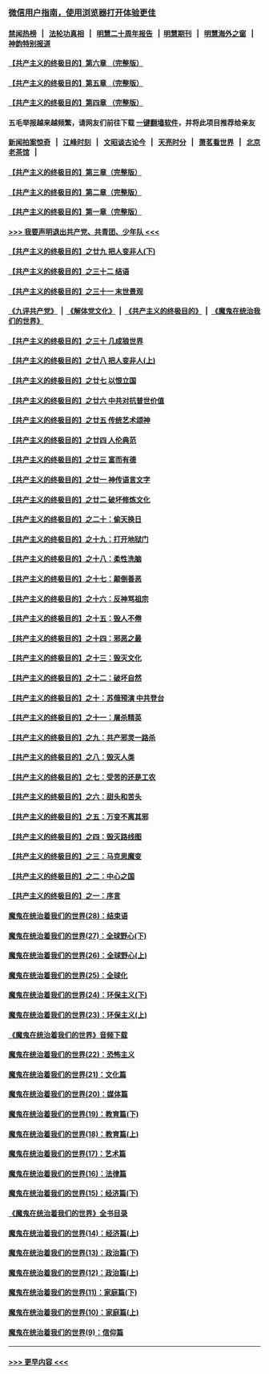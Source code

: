 ### [微信用户指南，使用浏览器打开体验更佳](https://github.com/gfw-breaker/banned-news1/blob/master/indexes/wechat-guide.md?t=0)
#### [禁闻热榜](热点新闻.md?t=0)  &nbsp;&nbsp;|&nbsp;&nbsp; [法轮功真相](https://github.com/gfw-breaker/truth/blob/master/README.md?t=0) &nbsp;&nbsp;|&nbsp;&nbsp; [明慧二十周年报告](https://github.com/gfw-breaker/mh-reports/blob/master/README.md?t=0) &nbsp;&nbsp;|&nbsp;&nbsp;[明慧期刊](https://github.com/gfw-breaker/mh-qikan) &nbsp;&nbsp;|&nbsp;&nbsp; [明慧海外之窗](https://github.com/gfw-breaker/mh-news/blob/master/README.md?t=0) &nbsp;&nbsp;|&nbsp;&nbsp; [神韵特别报道](https://github.com/gfw-breaker/mh-news/blob/master/shenyun.md?t=0)
#### [【共产主义的终极目的】第六章 （完整版）](../pages/nsc422/n11428913.md?t=02040211) 
#### [【共产主义的终极目的】第五章 （完整版）](../pages/nsc422/n11428912.md?t=02040211) 
#### [【共产主义的终极目的】第四章 （完整版）](../pages/nsc422/n11428907.md?t=02040211) 
#### 五毛举报越来越频繁，请网友们前往下载 [一键翻墙软件](https://github.com/gfw-breaker/ssr-accounts)，并将此项目推荐给亲友
#### [新闻拍案惊奇](https://github.com/gfw-breaker/banned-news1/blob/master/pages/link4.md) &nbsp;&nbsp;|&nbsp;&nbsp; [江峰时刻](https://github.com/gfw-breaker/banned-news1/blob/master/pages/link4.md) &nbsp;&nbsp;|&nbsp;&nbsp; [文昭谈古论今](https://github.com/gfw-breaker/banned-news1/blob/master/pages/link4.md) &nbsp;&nbsp;|&nbsp;&nbsp; [天亮时分](https://github.com/gfw-breaker/banned-news1/blob/master/pages/link4.md) &nbsp;&nbsp;|&nbsp;&nbsp; [萧茗看世界](https://github.com/gfw-breaker/banned-news1/blob/master/pages/link4.md) &nbsp;&nbsp;|&nbsp;&nbsp; [北京老茶馆](https://github.com/gfw-breaker/banned-news1/blob/master/pages/link4.md) &nbsp;&nbsp;|&nbsp;&nbsp; 
#### [【共产主义的终极目的】第三章（完整版）](../pages/nsc422/n11428848.md?t=02040211) 
#### [【共产主义的终极目的】第二章（完整版）](../pages/nsc422/n11428831.md?t=02040211) 
#### [【共产主义的终极目的】第一章（完整版）](../pages/nsc422/n11417651.md?t=02040211) 
#### [>>> 我要声明退出共产党、共青团、少年队 <<<](https://github.com/begood0513/goodnews/blob/master/quit/letter.md) 
#### [【共产主义的终极目的】之廿九 把人变非人(下)](../pages/nsc422/n11344140.md?t=02040211) 
#### [【共产主义的终极目的】之三十二 结语](../pages/nsc422/n11360535.md?t=02040211) 
#### [【共产主义的终极目的】之三十一 末世景观](../pages/nsc422/n11351129.md?t=02040211) 
#### [《九评共产党》](https://github.com/begood0513/9ping.md/blob/master/README.md) &nbsp;|&nbsp; [《解体党文化》](../../../../jtdwh.md/blob/master/README.md)  &nbsp;|&nbsp; [《共产主义的终极目的》](../../../../gczydzjmd.md/blob/master/README.md) &nbsp;|&nbsp; [《魔鬼在统治我们的世界》](../../../../mgztzwmdsj.md/blob/master/README.md) 
#### [【共产主义的终极目的】之三十 几成狼世界](../pages/nsc422/n11348280.md?t=02040211) 
#### [【共产主义的终极目的】之廿八 把人变非人(上)](../pages/nsc422/n11340492.md?t=02040211) 
#### [【共产主义的终极目的】之廿七 以恨立国](../pages/nsc422/n11336944.md?t=02040211) 
#### [【共产主义的终极目的】之廿六 中共对抗普世价值](../pages/nsc422/n11324785.md?t=02040211) 
#### [【共产主义的终极目的】之廿五 传统艺术颂神](../pages/nsc422/n11296396.md?t=02040211) 
#### [【共产主义的终极目的】之廿四 人伦典范](../pages/nsc422/n11296397.md?t=02040211) 
#### [【共产主义的终极目的】之廿三 富而有德](../pages/nsc422/n11283598.md?t=02040211) 
#### [【共产主义的终极目的】之廿一 神传语言文字](../pages/nsc422/n11263265.md?t=02040211) 
#### [【共产主义的终极目的】之廿二 破坏修炼文化](../pages/nsc422/n11245728.md?t=02040211) 
#### [【共产主义的终极目的】之二十：偷天换日](../pages/nsc422/n11238846.md?t=02040211) 
#### [【共产主义的终极目的】之十九：打开地狱门](../pages/nsc422/n11206376.md?t=02040211) 
#### [【共产主义的终极目的】之十八：柔性洗脑](../pages/nsc422/n11199994.md?t=02040211) 
#### [【共产主义的终极目的】之十七：颠倒善恶](../pages/nsc422/n11179782.md?t=02040211) 
#### [【共产主义的终极目的】之十六：反神骂祖宗](../pages/nsc422/n11166798.md?t=02040211) 
#### [【共产主义的终极目的】之十五：毁人不倦](../pages/nsc422/n11166792.md?t=02040211) 
#### [【共产主义的终极目的】之十四：邪恶之最](../pages/nsc422/n11150249.md?t=02040211) 
#### [【共产主义的终极目的】之十三：毁灭文化](../pages/nsc422/n11135227.md?t=02040211) 
#### [【共产主义的终极目的】之十二：破坏自然](../pages/nsc422/n11135214.md?t=02040211) 
#### [【共产主义的终极目的】之十：苏俄预演 中共登台](../pages/nsc422/n11118424.md?t=02040211) 
#### [【共产主义的终极目的】之十一：屠杀精英](../pages/nsc422/n11118442.md?t=02040211) 
#### [【共产主义的终极目的】之九：共产邪灵一路杀](../pages/nsc422/n11114139.md?t=02040211) 
#### [【共产主义的终极目的】之八：毁灭人类](../pages/nsc422/n11108503.md?t=02040211) 
#### [【共产主义的终极目的】之七：受苦的还是工农](../pages/nsc422/n11101809.md?t=02040211) 
#### [【共产主义的终极目的】之六：甜头和苦头](../pages/nsc422/n11096971.md?t=02040211) 
#### [【共产主义的终极目的】之五：万变不离其邪](../pages/nsc422/n11091285.md?t=02040211) 
#### [【共产主义的终极目的】之四：毁灭路线图](../pages/nsc422/n11086284.md?t=02040211) 
#### [【共产主义的终极目的】之三：马克思魔变](../pages/nsc422/n11061941.md?t=02040211) 
#### [【共产主义的终极目的】之二：中心之国](../pages/nsc422/n11047728.md?t=02040211) 
#### [【共产主义的终极目的】之一：序言](../pages/nsc422/n11086077.md?t=02040211) 
#### [魔鬼在统治着我们的世界(28)：结束语](../pages/nsc422/n10936246.md?t=02040211) 
#### [魔鬼在统治着我们的世界(27)：全球野心(下)](../pages/nsc422/n10928319.md?t=02040211) 
#### [魔鬼在统治着我们的世界(26)：全球野心(上)](../pages/nsc422/n10900318.md?t=02040211) 
#### [魔鬼在统治着我们的世界(25)：全球化](../pages/nsc422/n10788205.md?t=02040211) 
#### [魔鬼在统治着我们的世界(24)：环保主义(下)](../pages/nsc422/n10695307.md?t=02040211) 
#### [魔鬼在统治着我们的世界(23)：环保主义(上)](../pages/nsc422/n10688613.md?t=02040211) 
#### [《魔鬼在统治着我们的世界》音频下载](../pages/nsc422/n10635553.md?t=02040211) 
#### [魔鬼在统治着我们的世界(22)：恐怖主义](../pages/nsc422/n10614727.md?t=02040211) 
#### [魔鬼在统治着我们的世界(21)：文化篇](../pages/nsc422/n10597706.md?t=02040211) 
#### [魔鬼在统治着我们的世界(20)：媒体篇](../pages/nsc422/n10586579.md?t=02040211) 
#### [魔鬼在统治着我们的世界(19)：教育篇(下)](../pages/nsc422/n10564808.md?t=02040211) 
#### [魔鬼在统治着我们的世界(18)：教育篇(上)](../pages/nsc422/n10526970.md?t=02040211) 
#### [魔鬼在统治着我们的世界(17)：艺术篇](../pages/nsc422/n10499093.md?t=02040211) 
#### [魔鬼在统治着我们的世界(16)：法律篇](../pages/nsc422/n10485969.md?t=02040211) 
#### [魔鬼在统治着我们的世界(15)：经济篇(下)](../pages/nsc422/n10469975.md?t=02040211) 
#### [《魔鬼在统治着我们的世界》全书目录](../pages/nsc422/n10464261.md?t=02040211) 
#### [魔鬼在统治着我们的世界(14)：经济篇(上)](../pages/nsc422/n10457370.md?t=02040211) 
#### [魔鬼在统治着我们的世界(13)：政治篇(下)](../pages/nsc422/n10448270.md?t=02040211) 
#### [魔鬼在统治着我们的世界(12)：政治篇(上)](../pages/nsc422/n10444576.md?t=02040211) 
#### [魔鬼在统治着我们的世界(11)：家庭篇(下)](../pages/nsc422/n10440961.md?t=02040211) 
#### [魔鬼在统治着我们的世界(10)：家庭篇(上)](../pages/nsc422/n10435448.md?t=02040211) 
#### [魔鬼在统治着我们的世界(9)：信仰篇](../pages/nsc422/n10432159.md?t=02040211) 

----
#### [ >>> 更早内容 <<< ](../indexes/nsc422-earlier.md)
